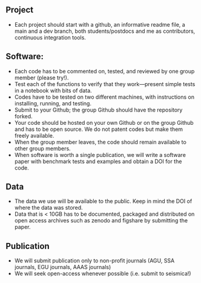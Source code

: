 ## Project
- Each project should start with a github, an informative readme file, a main and a dev branch, both students/postdocs and me as contributors, continuous integration tools.
## Software: 
- Each code has to be commented on, tested, and reviewed by one group member (please try!).
- Test each of the functions to verify that they work—present simple tests in a notebook with bits of data.
- Codes have to be tested on two different machines, with instructions on installing, running, and testing.
- Submit to your Github; the group Github should have the repository forked.
- Your code should be hosted on your own Github or on the group Github and has to be open source. We do not patent codes but make them freely available.
- When the group member leaves, the code should remain available to other group members.
- When software is worth a single publication, we will write a software paper with benchmark tests and examples and obtain a DOI for the code.
## Data
- The data we use will be available to the public. Keep in mind the DOI of where the data was stored.
- Data that is < 10GB has to be documented, packaged and distributed on open access archives such as zenodo and figshare by submitting the paper.
## Publication
- We will submit publication only to non-profit journals (AGU, SSA journals, EGU journals, AAAS journals)
- We will seek open-access whenever possible (i.e. submit to seismica!)
